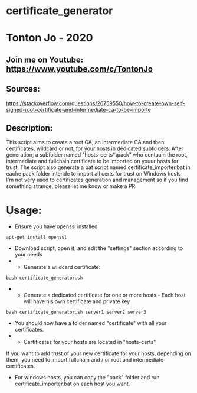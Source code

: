 # certificate_generator

# Tonton Jo - 2020
## Join me on Youtube: https://www.youtube.com/c/TontonJo

## Sources:  
https://stackoverflow.com/questions/26759550/how-to-create-own-self-signed-root-certificate-and-intermediate-ca-to-be-importe

## Description:
This script aims to create a root CA, an intermediate CA and then certificates, wildcard or not, for your hosts
in dedicated subfolders.
After generation, a subfolder named "hosts-certs\*\pack" who contaain the root, intermediate and fullchain certificate to be imported on youur hosts for trust.
The script also generate a bat script named certificate_importer.bat in eache pack folder intende to import all certs for trust on Windows hosts  
I'm not very used to certificates generation and management so if you find something strange, please let me know or make a PR.

# Usage:
- Ensure you have openssl installed
```shell
apt-get install openssl
```
- Download script, open it, and edit the "settings" section according to your needs
- - Generate a wildcard certificate:
```shell
bash certificate_generator.sh
```
- - Generate a dedicated certificate for one or more hosts - Each host will have his own certificate and private key
```shell
bash certificate_generator.sh server1 server2 server3
```
- You should now have a folder named "certificate" with all your certificates.
- - Certificates for your hosts are located in "hosts-certs"

If you want to add trust of your new certificate for your hosts, depending on them, you need to import fullchain and / or root and intermediate certificates.
- For windows hosts, you can copy the "pack" folder and run certificate_importer.bat on each host you want.
